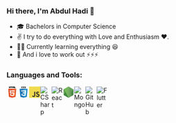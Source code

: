 ### Hi there, I'm Abdul Hadi 👋 

- 🎓 Bachelors in Computer Science
- ✌️  I try to do everything with Love and Enthusiasm ❤️.
- 👨‍💻 Currently learning everything 😆
- 💪 And i love to work out ⚡⚡⚡

### Languages and Tools:

<img align="left" alt="HTML5" width="26px" src="https://raw.githubusercontent.com/github/explore/80688e429a7d4ef2fca1e82350fe8e3517d3494d/topics/html/html.png" />
<img align="left" alt="CSS3" width="26px" src="https://raw.githubusercontent.com/github/explore/80688e429a7d4ef2fca1e82350fe8e3517d3494d/topics/css/css.png" />
<img align="left" alt="JavaScript" width="26px" src="https://raw.githubusercontent.com/github/explore/80688e429a7d4ef2fca1e82350fe8e3517d3494d/topics/javascript/javascript.png" />
<img align="left" alt="CSharp" width="26px" src="https://user-images.githubusercontent.com/75629345/126154563-534ceb47-b21b-47e9-857c-a0c013d15f86.png" />
<img align="left" alt="React" width="26px" src="https://icons-for-free.com/iconfiles/png/512/design+development+facebook+framework+mobile+react+icon-1320165723839064798.png" />
<img align="left" alt="Node.js" width="26px" src="https://raw.githubusercontent.com/github/explore/80688e429a7d4ef2fca1e82350fe8e3517d3494d/topics/nodejs/nodejs.png" />
<img align="left" alt="Mongo" width="26px" src="https://icons-for-free.com/iconfiles/png/512/mongodb+original+wordmark-1324760552967962880.png" />
<img align="left" alt="GitHub" width="26px" src="https://user-images.githubusercontent.com/75629345/126155548-cd976fe3-1d2d-4b69-93a3-524b92295dc4.png" />
<img align="left" alt="Flutter" width="26px" src="https://user-images.githubusercontent.com/75629345/126154802-3dfe8499-8222-449f-9570-32d7bc9e6895.png" />
